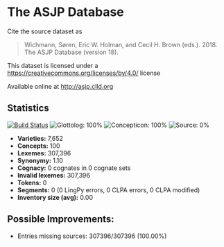 # The ASJP Database

Cite the source dataset as

> Wichmann, Søren, Eric W. Holman, and Cecil H. Brown (eds.). 2018. The ASJP Database (version 18).

This dataset is licensed under a https://creativecommons.org/licenses/by/4.0/ license

Available online at http://asjp.clld.org

## Statistics


[![Build Status](https://travis-ci.org/lexibank/asjp.svg?branch=master)](https://travis-ci.org/lexibank/asjp)
![Glottolog: 100%](https://img.shields.io/badge/Glottolog-100%25-brightgreen.svg "Glottolog: 100%")
![Concepticon: 100%](https://img.shields.io/badge/Concepticon-100%25-brightgreen.svg "Concepticon: 100%")
![Source: 0%](https://img.shields.io/badge/Source-0%25-red.svg "Source: 0%")

- **Varieties:** 7,652
- **Concepts:** 100
- **Lexemes:** 307,396
- **Synonymy:** 1.10
- **Cognacy:** 0 cognates in 0 cognate sets
- **Invalid lexemes:** 307,396
- **Tokens:** 0
- **Segments:** 0 (0 LingPy errors, 0 CLPA errors, 0 CLPA modified)
- **Inventory size (avg):** 0.00

## Possible Improvements:

- Entries missing sources: 307396/307396 (100.00%)

